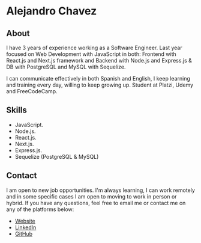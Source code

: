 # Alejandro Chavez

## About

I have 3 years of experience working as a Software Engineer. Last year focused on Web Development with JavaScript in both: Frontend with React.js and Next.js framework and Backend with Node.js and Express.js & DB with PostgreSQL and MySQL with Sequelize. 

I can communicate effectively in both Spanish and English, I keep learning and training every day, willing to keep growing up. Student at Platzi, Udemy and FreeCodeCamp.

## Skills
- JavaScript.
- Node.js.
- React.js.
- Next.js.
- Express.js.
- Sequelize (PostgreSQL & MySQL)

## Contact
I am open to new job opportunities. I'm always learning, I can work remotely and in some specific cases I am open to moving to work in person or hybrid. If you have any questions, feel free to email me or contact me on any of the platforms below:

- [Website](https://alejandroch1202.github.io/)
- [LinkedIn](https://www.linkedin.com/in/alejandroch/)
- [GitHub](https://github.com/alejandroch1202/)

